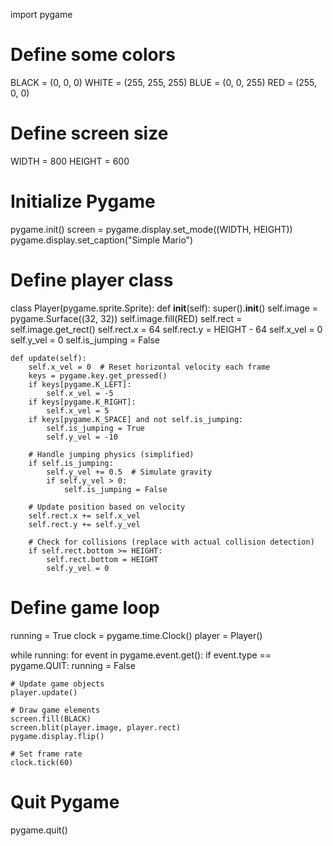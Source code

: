 import pygame

# Define some colors
BLACK = (0, 0, 0)
WHITE = (255, 255, 255)
BLUE = (0, 0, 255)
RED = (255, 0, 0)

# Define screen size
WIDTH = 800
HEIGHT = 600

# Initialize Pygame
pygame.init()
screen = pygame.display.set_mode((WIDTH, HEIGHT))
pygame.display.set_caption("Simple Mario")

# Define player class
class Player(pygame.sprite.Sprite):
    def __init__(self):
        super().__init__()
        self.image = pygame.Surface((32, 32))
        self.image.fill(RED)
        self.rect = self.image.get_rect()
        self.rect.x = 64
        self.rect.y = HEIGHT - 64
        self.x_vel = 0
        self.y_vel = 0
        self.is_jumping = False

    def update(self):
        self.x_vel = 0  # Reset horizontal velocity each frame
        keys = pygame.key.get_pressed()
        if keys[pygame.K_LEFT]:
            self.x_vel = -5
        if keys[pygame.K_RIGHT]:
            self.x_vel = 5
        if keys[pygame.K_SPACE] and not self.is_jumping:
            self.is_jumping = True
            self.y_vel = -10

        # Handle jumping physics (simplified)
        if self.is_jumping:
            self.y_vel += 0.5  # Simulate gravity
            if self.y_vel > 0:
                self.is_jumping = False

        # Update position based on velocity
        self.rect.x += self.x_vel
        self.rect.y += self.y_vel

        # Check for collisions (replace with actual collision detection)
        if self.rect.bottom >= HEIGHT:
            self.rect.bottom = HEIGHT
            self.y_vel = 0

# Define game loop
running = True
clock = pygame.time.Clock()
player = Player()

while running:
    for event in pygame.event.get():
        if event.type == pygame.QUIT:
            running = False

    # Update game objects
    player.update()

    # Draw game elements
    screen.fill(BLACK)
    screen.blit(player.image, player.rect)
    pygame.display.flip()

    # Set frame rate
    clock.tick(60)

# Quit Pygame
pygame.quit()
